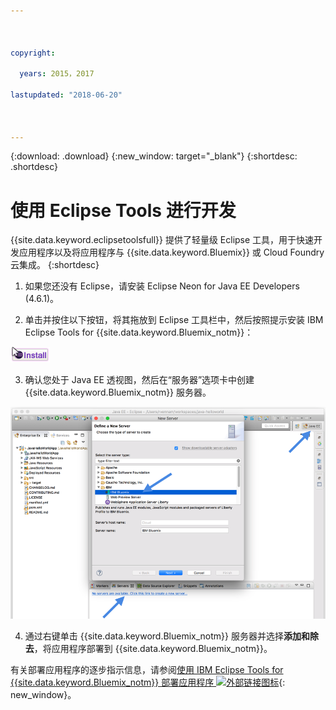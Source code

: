 ```yaml
---



copyright:

  years: 2015，2017

lastupdated: "2018-06-20"



---
```


{:download: .download}
{:new_window: target="_blank"}
{:shortdesc: .shortdesc}

# 使用 Eclipse Tools 进行开发

{{site.data.keyword.eclipsetoolsfull}} 提供了轻量级 Eclipse 工具，用于快速开发应用程序以及将应用程序与 {{site.data.keyword.Bluemix}} 或 Cloud Foundry 云集成。
{:shortdesc}

  1. 如果您还没有 Eclipse，请安装 Eclipse Neon for Java EE Developers (4.6.1)。
  
  2. 单击并按住以下按钮，将其拖放到 Eclipse 工具栏中，然后按照提示安装 IBM Eclipse Tools for {{site.data.keyword.Bluemix_notm}}：

  ![拖放到正在运行的 Eclipse Neon 工作空间来安装 IBM Eclipse Tools for {{site.data.keyword.Bluemix_notm}}](images/installbutton.png)

  3. 确认您处于 Java EE 透视图，然后在“服务器”选项卡中创建 {{site.data.keyword.Bluemix_notm}} 服务器。

  ![创建 {{site.data.keyword.Bluemix_notm}} 服务器](images/eclipse_server.png)

  4. 通过右键单击 {{site.data.keyword.Bluemix_notm}} 服务器并选择**添加和除去**，将应用程序部署到 {{site.data.keyword.Bluemix_notm}}。

有关部署应用程序的逐步指示信息，请参阅[使用 IBM Eclipse Tools for {{site.data.keyword.Bluemix_notm}} 部署应用程序 ![外部链接图标](../icons/launch-glyph.svg)](/docs/manageapps/eclipsetools/eclipsetools.html#eclipsetools){: new_window}。

